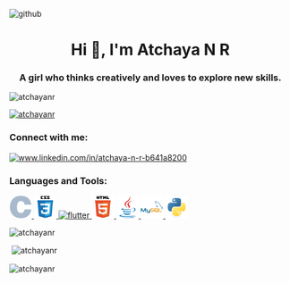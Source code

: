 ![github](https://user-images.githubusercontent.com/75022803/116808017-57ae2880-aaeb-11eb-88fa-614bcb8776b2.jpg)

<h1 align="center">Hi 👋, I'm Atchaya N R</h1>

<h3 align="center">A girl who thinks creatively and loves to explore new skills.</h3>

<p align="left"> <img src="https://komarev.com/ghpvc/?username=atchayanr&label=Profile%20views&color=0e75b6&style=flat" alt="atchayanr" /> </p>

<p align="left"> <a href="https://github.com/ryo-ma/github-profile-trophy"><img src="https://github-profile-trophy.vercel.app/?username=atchayanr" alt="atchayanr" /></a> </p>

<h3 align="left">Connect with me:</h3>

<p align="left">
  
<a href="https://linkedin.com/in/www.linkedin.com/in/atchaya-n-r-b641a8200" target="blank"><img align="center" src="https://raw.githubusercontent.com/rahuldkjain/github-profile-readme-generator/neutral-icons/src/images/icons/Social/linked-in-alt.svg" alt="www.linkedin.com/in/atchaya-n-r-b641a8200" height="30" width="40" /></a>
</p>

<h3 align="left">Languages and Tools:</h3>
<p align="left"> <a href="https://www.cprogramming.com/" target="_blank"> <img src="https://raw.githubusercontent.com/devicons/devicon/master/icons/c/c-original.svg" alt="c" width="40" height="40"/> </a> <a href="https://www.w3schools.com/css/" target="_blank"> <img src="https://raw.githubusercontent.com/devicons/devicon/master/icons/css3/css3-original-wordmark.svg" alt="css3" width="40" height="40"/> </a> <a href="https://flutter.dev" target="_blank"> <img src="https://www.vectorlogo.zone/logos/flutterio/flutterio-icon.svg" alt="flutter" width="40" height="40"/> </a> <a href="https://www.w3.org/html/" target="_blank"> <img src="https://raw.githubusercontent.com/devicons/devicon/master/icons/html5/html5-original-wordmark.svg" alt="html5" width="40" height="40"/> </a> <a href="https://www.java.com" target="_blank"> <img src="https://raw.githubusercontent.com/devicons/devicon/master/icons/java/java-original.svg" alt="java" width="40" height="40"/> </a> <a href="https://www.mysql.com/" target="_blank"> <img src="https://raw.githubusercontent.com/devicons/devicon/master/icons/mysql/mysql-original-wordmark.svg" alt="mysql" width="40" height="40"/> </a> <a href="https://www.python.org" target="_blank"> <img src="https://raw.githubusercontent.com/devicons/devicon/master/icons/python/python-original.svg" alt="python" width="40" height="40"/> </a> </p>

<p><img align="left" src="https://github-readme-stats.vercel.app/api/top-langs?username=atchayanr&show_icons=true&locale=en&layout=compact" alt="atchayanr" /></p>
<br>
<p>&nbsp;<img align="center" src="https://github-readme-stats.vercel.app/api?username=atchayanr&show_icons=true&locale=en" alt="atchayanr" /></p>

<p><img align="center" src="https://github-readme-streak-stats.herokuapp.com/?user=atchayanr&" alt="atchayanr" /></p>
